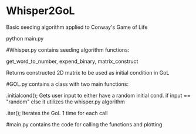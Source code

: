 # Whisper2GoL
 Basic seeding algorithm applied to Conway's Game of Life
 
 python main.py
 
 #Whisper.py contains seeding algorithm functions:
 
 get_word_to_number, expend_binary, matrix_construct
 
 Returns constructed 2D matrix to be used as initial condition in GoL
 
 #GOL.py contains a class with two main functions:
 
 .initialcond(); Gets user input to either have a random initial cond. if input == "random"
 else it utilizes the whisper.py algorithm
 
 .iter(); Iterates the GoL 1 time for each call
 
 #main.py contains the code for calling the functions and plotting
 
